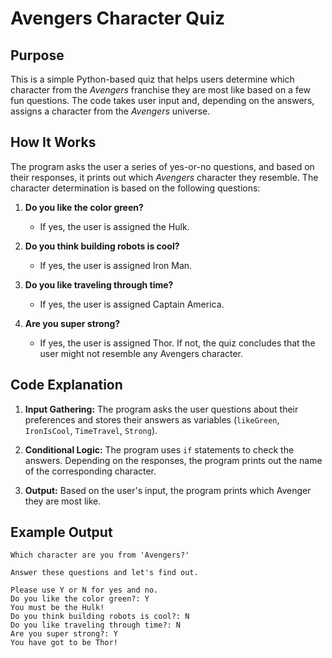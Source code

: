 # Avengers Character Quiz

## Purpose
This is a simple Python-based quiz that helps users determine which character from the *Avengers* franchise they are most like based on a few fun questions. The code takes user input and, depending on the answers, assigns a character from the *Avengers* universe.

## How It Works
The program asks the user a series of yes-or-no questions, and based on their responses, it prints out which *Avengers* character they resemble. The character determination is based on the following questions:

1. **Do you like the color green?**
   - If yes, the user is assigned the Hulk.

2. **Do you think building robots is cool?**
   - If yes, the user is assigned Iron Man.

3. **Do you like traveling through time?**
   - If yes, the user is assigned Captain America.

4. **Are you super strong?**
   - If yes, the user is assigned Thor. If not, the quiz concludes that the user might not resemble any Avengers character.

## Code Explanation
1. **Input Gathering:** 
   The program asks the user questions about their preferences and stores their answers as variables (`likeGreen`, `IronIsCool`, `TimeTravel`, `Strong`).
   
2. **Conditional Logic:**
   The program uses `if` statements to check the answers. Depending on the responses, the program prints out the name of the corresponding character.

3. **Output:**
   Based on the user's input, the program prints which Avenger they are most like.

## Example Output

```plaintext
Which character are you from 'Avengers?'

Answer these questions and let's find out.

Please use Y or N for yes and no.
Do you like the color green?: Y
You must be the Hulk!
Do you think building robots is cool?: N
Do you like traveling through time?: N
Are you super strong?: Y
You have got to be Thor!
